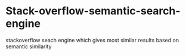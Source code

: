 # Stack-overflow-semantic-search-engine
stackoverflow seach engine which gives most similar results based on semantic similarity
